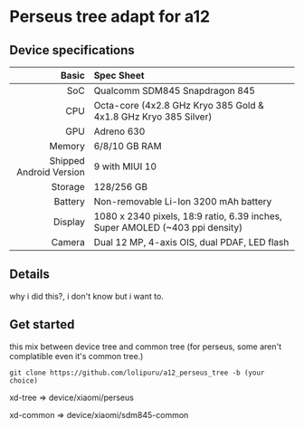 # Perseus tree adapt for a12

## Device specifications

Basic   | Spec Sheet
-------:|:-------------------------
SoC     | Qualcomm SDM845 Snapdragon 845
CPU     | Octa-core (4x2.8 GHz Kryo 385 Gold & 4x1.8 GHz Kryo 385 Silver)
GPU     | Adreno 630
Memory  | 6/8/10 GB RAM
Shipped Android Version | 9 with MIUI 10
Storage | 128/256 GB
Battery | Non-removable Li-Ion 3200 mAh battery
Display | 1080 x 2340 pixels, 18:9 ratio, 6.39 inches, Super AMOLED (~403 ppi density)
Camera  | Dual 12 MP, 4-axis OIS, dual PDAF, LED flash

## Details

why i did this?, i don't know but i want to.

## Get started

this mix between device tree and common tree (for perseus, some aren't complatible even it's common tree.)

```
git clone https://github.com/lolipuru/a12_perseus_tree -b (your choice)
```

xd-tree => device/xiaomi/perseus

xd-common => device/xiaomi/sdm845-common
